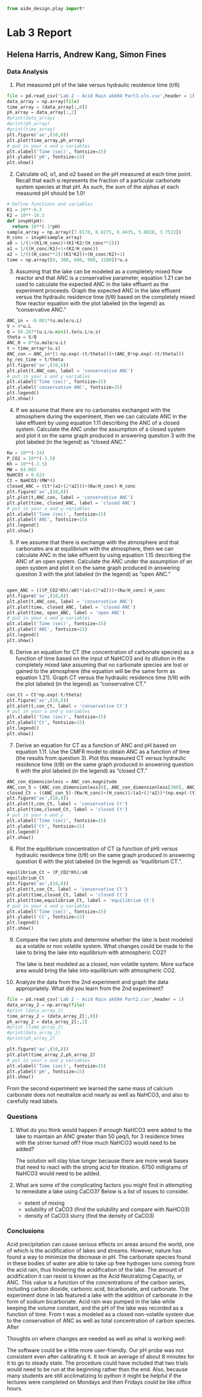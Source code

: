 ```python
from aide_design.play import*
```
# Lab 3 Report
## Helena Harris, Andrew Kang, Simon Fines

### Data Analysis

1. Plot measured pH of the lake versus hydraulic residence time (t/θ)

```python
file = pd.read_csv('Lab 2 - Acid Rain ak694 Part3.xls.csv',header = 1)
data_array = np.array(file)
time_array = (data_array[:,0])
ph_array = data_array[:,2]
#print(data_array)
#print(ph_array)
#print(time_array)
plt.figure('ax',(10,8))
plt.plot(time_array,ph_array)
# put in your x and y variables
plt.xlabel('Time (sec)', fontsize=15)
plt.ylabel('pH', fontsize=15)
plt.show()

```
2. Calculate α0, α1, and α2 based on the pH measured at each time point. Recall that each α represents the fraction of a particular carbonate system species at that pH. As such, the sum of the alphas at each measured pH should be 1.0!

```python
# Define functions and variables
K1 = 10**-6.3
K2 = 10**-10.3
def invpH(pH):
  return 10**(-1*pH)
sample_array = np.array([7.0178, 6.8275, 6.4435, 5.8828, 3.7522])
H_conc = invpH(sample_array)
a0 = 1/(1+(K1/H_conc)+(K1*K2/(H_conc**2)))
a1 = 1/((H_conc/K1)+1+(K2/H_conc))
a2 = 1/(((H_conc**2)/(K1*K2))+(H_conc/K2)+1)
time = np.array([0, 300, 600, 900, 1200])*u.s


```

3. Assuming that the lake can be modeled as a completely mixed flow reactor and that ANC is a conservative parameter, equation 1.21 can be used to calculate the expected ANC in the lake effluent as the experiment proceeds. Graph the expected ANC in the lake effluent versus the hydraulic residence time (t/θ) based on the completely mixed flow reactor equation with the plot labeled (in the legend) as “conservative ANC.”

```python
ANC_in = -0.001*(u.mole/u.L)
V = 4*u.L
Q = (0.267*(u.L/u.min)).to(u.L/u.s)
theta = V/Q
ANC_0 = 0*(u.mole/u.L)
t = time_array*(u.s)
ANC_con = ANC_in*(1-np.exp(-(t/theta)))+(ANC_0*np.exp(-(t/theta)))
hy_res_time = t/theta
plt.figure('ax',(10,8))
plt.plot(t,ANC_con, label = 'conservative ANC')
# put in your x and y variables
plt.xlabel('Time (sec)', fontsize=15)
plt.ylabel('conservative ANC', fontsize=15)
plt.legend()
plt.show()

```
4. If we assume that there are no carbonates exchanged with the atmosphere during the experiment, then we can calculate ANC in the lake effluent by using equation 1.11 describing the ANC of a closed system. Calculate the ANC under the assumption of a closed system and plot it on the same graph produced in answering question 3 with the plot labeled (in the legend) as “closed ANC.”
```python
Kw = 10**(-14)
P_CO2 = 10**(-3.5)
Kh = 10**(-1.5)
MW = 84.007
NaHCO3 = 0.623
Ct = NaHCO3/(MW*4)
closed_ANC = (Ct*(a1+(2*a2)))+(Kw/H_conc)-H_conc
plt.figure('ax',(10,8))
plt.plot(t,ANC_con, label = 'conservative ANC')
plt.plot(time, closed_ANC, label = 'closed ANC')
# put in your x and y variables
plt.xlabel('Time (sec)', fontsize=15)
plt.ylabel('ANC', fontsize=15)
plt.legend()
plt.show()
```
5. If we assume that there is exchange with the atmosphere and that carbonates are at equilibrium with the atmosphere, then we can calculate ANC in the lake effluent by using equation 1.15 describing the ANC of an open system. Calculate the ANC under the assumption of an open system and plot it on the same graph produced in answering question 3 with the plot labeled (in the legend) as “open ANC.”
```python

open_ANC = (((P_CO2*Kh)/a0)*(a1+(2*a2)))+(Kw/H_conc)-H_conc
plt.figure('ax',(10,8))
plt.plot(t,ANC_con, label = 'conservative ANC')
plt.plot(time, closed_ANC, label = 'closed ANC')
plt.plot(time, open_ANC, label = 'open ANC')
# put in your x and y variables
plt.xlabel('Time (sec)', fontsize=15)
plt.ylabel('ANC', fontsize=15)
plt.legend()
plt.show()
```

6. Derive an equation for CT (the concentration of carbonate species) as a function of time based on the input of NaHCO3 and its dilution in the completely mixed lake assuming that no carbonate species are lost or gained to the atmosphere (the equation will be the same form as equation 1.21). Graph CT versus the hydraulic residence time (t/θ) with the plot labeled (in the legend) as “conservative CT.”
```python
con_Ct = Ct*np.exp(-t/theta)
plt.figure('ax',(10,8))
plt.plot(t,con_Ct, label = 'conservative Ct')
# put in your x and y variables
plt.xlabel('Time (sec)', fontsize=15)
plt.ylabel('Ct', fontsize=15)
plt.legend()
plt.show()
```
7. Derive an equation for CT as a function of ANC and pH based on equation 1.11. Use the CMFR model to obtain ANC as a function of time (the results from question 3). Plot this measured CT versus hydraulic residence time (t/θ) on the same graph produced in answering question 6 with the plot labeled (in the legend) as “closed CT.”

```python
ANC_con_dimensionless = ANC_con.magnitude
ANC_con_5 = [ANC_con_dimensionless[0], ANC_con_dimensionless[300], ANC_con_dimensionless[600], ANC_con_dimensionless[900], ANC_con_dimensionless[1200]]
closed_Ct = ((ANC_con_5)-(Kw/H_conc)+(H_conc))/(a1+(2*a2))*(np.exp(-(time)/theta.magnitude))
plt.figure('ax',(10,8))
plt.plot(t,con_Ct, label = 'conservative Ct')
plt.plot(time,closed_Ct, label = 'closed Ct')
# put in your x and y
plt.xlabel('Time (sec)', fontsize=15)
plt.ylabel('Ct', fontsize=15)
plt.legend()
plt.show()
```
8. Plot the equilibrium concentration of CT (a function of pH) versus hydraulic residence time (t/θ) on the same graph produced in answering question 6 with the plot labeled (in the legend) as “equilibrium CT.”.

```python
equilibrium_Ct = (P_CO2*Kh)/a0
equilibrium_Ct
plt.figure('ax',(10,8))
plt.plot(t,con_Ct, label = 'conservative Ct')
plt.plot(time,closed_Ct, label = 'closed Ct')
plt.plot(time,equilibrium_Ct, label = 'equilibrium Ct')
# put in your x and y variables
plt.xlabel('Time (sec)', fontsize=15)
plt.ylabel('Ct', fontsize=15)
plt.legend()
plt.show()
```
9. Compare the two plots and determine whether the lake is best modeled as a volatile or non volatile system. What changes could be made to the lake to bring the lake into equilibrium with atmospheric CO2?

    The lake is best modeled as a closed, non volatile system. More surface area would bring the lake into equilibrium with atmospheric CO2.

10. Analyze the data from the 2nd experiment and graph the data appropriately. What did you learn from the 2nd experiment?

```python
file = pd.read_csv('Lab 2 - Acid Rain ak694 Part2.csv',header = 1)
data_array_2 = np.array(file)
#print (data_array_2)
time_array_2 = (data_array_2[:,0])
ph_array_2 = data_array_2[:,2]
#print (time_array_2)
#print(data_array_2)
#print(ph_array_2)

plt.figure('ax',(10,8))
plt.plot(time_array_2,ph_array_2)
# put in your x and y variables
plt.xlabel('Time (sec)', fontsize=15)
plt.ylabel('pH', fontsize=15)
plt.show()
```

From the second experiment we learned the same mass of calcium carbonate does not neutralize acid nearly as well as NaHCO3, and also to carefully read labels.

### Questions

1. What do you think would happen if enough NaHCO3 were added to the lake to maintain an ANC greater than 50 µeq/L for 3 residence times with the stirrer turned off? How much NaHCO3 would need to be added?

    The solution will stay blue longer because there are more weak bases that need to react with the strong acid for titration. 6750 milligrams of NaHCO3 would need to be added.

2. What are some of the complicating factors you might find in attempting to remediate a lake using CaCO3? Below is a list of issues to consider.
    - extent of mixing
    - solubility of CaCO3 (find the solubility and compare with NaHCO3)
    - density of CaCO3 slurry (find the density of CaCO3)

### Conclusions
Acid precipitation can cause serious effects on areas around the world, one of which is the acidification of lakes and streams. However,
nature has found a way to minimize the decrease in pH. The carbonate species found in these bodies of water are able to take up free hydrogen ions coming from the acid rain, thus hindering the acidification of the lake. The amount of acidification it can resist is known as the Acid Neutralizing Capacity, or ANC. This value is a function of the concentrations of the carbon series, including carbon dioxide, carbonic acid, bicarbonate, and carbonate. The experiment done in lab featured a lake with the addition of carbonate in the form of sodium bicarbonate. Acid rain was pumped in the lake while keeping the volume constant, and the pH of the lake was recorded as a function of time. From t was a modeled as a closed non-volatile system due to the conservation of ANC as well as total concentration of carbon species. After

Thoughts on where changes are needed as well as what is working well:

The software could be a little more user-friendly. Our pH probe was not consistent even after calibrating it. It took an average of about 8 minutes for it to go to steady state. The procedure could have included that two trials would need to be run at the beginning rather than the end. Also, because many students are still acclimatizing to python it might be helpful if the lectures were completed on Mondays and then Fridays could be like office hours.

